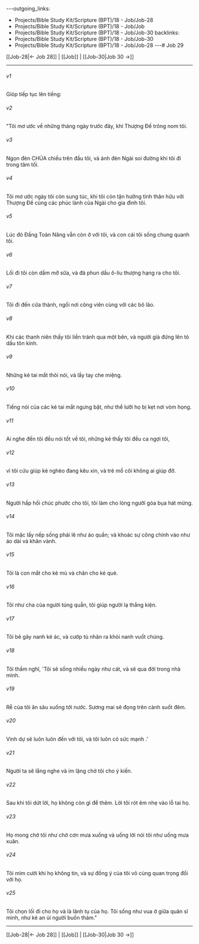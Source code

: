 ---outgoing_links:
  - Projects/Bible Study Kit/Scripture (BPT)/18 - Job/Job-28
  - Projects/Bible Study Kit/Scripture (BPT)/18 - Job/Job
  - Projects/Bible Study Kit/Scripture (BPT)/18 - Job/Job-30
backlinks:
  - Projects/Bible Study Kit/Scripture (BPT)/18 - Job/Job-30
  - Projects/Bible Study Kit/Scripture (BPT)/18 - Job/Job-28
---# Job 29

[[Job-28|← Job 28]] | [[Job]] | [[Job-30|Job 30 →]]
***



###### v1 
Gióp tiếp tục lên tiếng: 

###### v2 
"Tôi mơ ước về những tháng ngày trước đây, khi Thượng Đế trông nom tôi. 

###### v3 
Ngọn đèn CHÚA chiếu trên đầu tôi, và ánh đèn Ngài soi đường khi tôi đi trong tăm tối. 

###### v4 
Tôi mơ ước ngày tôi còn sung túc, khi tôi còn tận hưởng tình thân hữu với Thượng Đế cùng các phúc lành của Ngài cho gia đình tôi. 

###### v5 
Lúc đó Đấng Toàn Năng vẫn còn ở với tôi, và con cái tôi sống chung quanh tôi. 

###### v6 
Lối đi tôi còn dầm mỡ sữa, và đá phun dầu ô-liu thượng hạng ra cho tôi. 

###### v7 
Tôi đi đến cửa thành, ngồi nơi công viên cùng với các bô lão. 

###### v8 
Khi các thanh niên thấy tôi liền tránh qua một bên, và người già đứng lên tỏ dấu tôn kính. 

###### v9 
Những kẻ tai mắt thôi nói, và lấy tay che miệng. 

###### v10 
Tiếng nói của các kẻ tai mắt ngưng bặt, như thể lưỡi họ bị kẹt nơi vòm họng. 

###### v11 
Ai nghe đến tôi đều nói tốt về tôi, những kẻ thấy tôi đều ca ngợi tôi, 

###### v12 
vì tôi cứu giúp kẻ nghèo đang kêu xin, và trẻ mồ côi không ai giúp đỡ. 

###### v13 
Người hấp hối chúc phước cho tôi, tôi làm cho lòng người góa bụa hát mừng. 

###### v14 
Tôi mặc lấy nếp sống phải lẽ như áo quần; và khoác sự công chính vào như áo dài và khăn vành. 

###### v15 
Tôi là con mắt cho kẻ mù và chân cho kẻ què. 

###### v16 
Tôi như cha của người túng quẫn, tôi giúp người lạ thắng kiện. 

###### v17 
Tôi bẻ gãy nanh kẻ ác, và cướp tù nhân ra khỏi nanh vuốt chúng. 

###### v18 
Tôi thầm nghĩ, 'Tôi sẽ sống nhiều ngày như cát, và sẽ qua đời trong nhà mình. 

###### v19 
Rễ của tôi ăn sâu xuống tới nước. Sương mai sẽ đọng trên cành suốt đêm. 

###### v20 
Vinh dự sẽ luôn luôn đến với tôi, và tôi luôn có sức mạnh .' 

###### v21 
Người ta sẽ lắng nghe và im lặng chờ tôi cho ý kiến. 

###### v22 
Sau khi tôi dứt lời, họ không còn gì để thêm. Lời tôi rót êm nhẹ vào lỗ tai họ. 

###### v23 
Họ mong chờ tôi như chờ cơn mưa xuống và uống lời nói tôi như uống mưa xuân. 

###### v24 
Tôi mỉm cười khi họ không tin, và sự đồng ý của tôi vô cùng quan trọng đối với họ. 

###### v25 
Tôi chọn lối đi cho họ và là lãnh tụ của họ. Tôi sống như vua ở giữa quân sĩ mình, như kẻ an ủi người buồn thảm."

***
[[Job-28|← Job 28]] | [[Job]] | [[Job-30|Job 30 →]]
